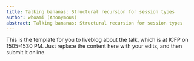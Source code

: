 ```yaml
---
title: Talking bananas: Structural recursion for session types
author: whoami (Anonymous)
abstract: Talking bananas: Structural recursion for session types
---
```


This is the template for you to liveblog about the talk,
which is at ICFP on 1505-1530 PM.  Just replace the content here
with your edits, and then submit it online.
